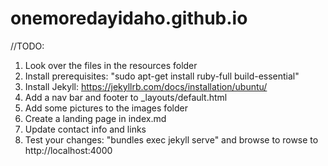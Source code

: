 # onemoredayidaho.github.io

//TODO:
1. Look over the files in the resources folder
2. Install prerequisites: "sudo apt-get install ruby-full build-essential"
3. Install Jekyll: https://jekyllrb.com/docs/installation/ubuntu/
4. Add a nav bar and footer to _layouts/default.html
5. Add some pictures to the images folder
6. Create a landing page in index.md
7. Update contact info and links
8. Test your changes: "bundles exec jekyll serve" and browse to rowse to http://localhost:4000